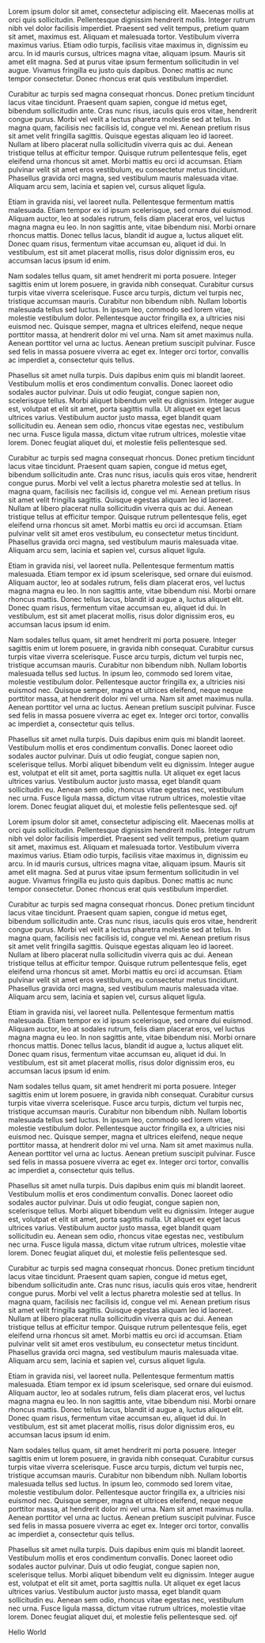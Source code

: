 Lorem ipsum dolor sit amet, consectetur adipiscing elit. Maecenas mollis at orci quis sollicitudin. Pellentesque dignissim hendrerit mollis. Integer rutrum nibh vel dolor facilisis imperdiet. Praesent sed velit tempus, pretium quam sit amet, maximus est. Aliquam et malesuada tortor. Vestibulum viverra maximus varius. Etiam odio turpis, facilisis vitae maximus in, dignissim eu arcu. In id mauris cursus, ultrices magna vitae, aliquam ipsum. Mauris sit amet elit magna.  Sed at purus vitae ipsum fermentum sollicitudin in vel augue. Vivamus fringilla eu justo quis dapibus. Donec mattis ac nunc tempor consectetur. Donec rhoncus erat quis vestibulum imperdiet.

Curabitur ac turpis sed magna consequat rhoncus. Donec pretium tincidunt lacus vitae tincidunt. Praesent quam sapien, congue id metus eget, bibendum sollicitudin ante. Cras nunc risus, iaculis quis eros vitae, hendrerit congue purus. Morbi vel velit a lectus pharetra molestie sed at tellus. In magna quam, facilisis nec facilisis id, congue vel mi. Aenean pretium risus sit amet velit fringilla sagittis. Quisque egestas aliquam leo id laoreet. Nullam at libero placerat nulla sollicitudin viverra quis ac dui. Aenean tristique tellus at efficitur tempor. Quisque rutrum pellentesque felis, eget eleifend urna rhoncus sit amet. Morbi mattis eu orci id accumsan. Etiam pulvinar velit sit amet eros vestibulum, eu consectetur metus tincidunt. Phasellus gravida orci magna, sed vestibulum mauris malesuada vitae. Aliquam arcu sem, lacinia et sapien vel, cursus aliquet ligula.

Etiam in gravida nisi, vel laoreet nulla. Pellentesque fermentum mattis malesuada. Etiam tempor ex id ipsum scelerisque, sed ornare dui euismod. Aliquam auctor, leo at sodales rutrum, felis diam placerat eros, vel luctus magna magna eu leo. In non sagittis ante, vitae bibendum nisi. Morbi ornare rhoncus mattis. Donec tellus lacus, blandit id augue a, luctus aliquet elit. Donec quam risus, fermentum vitae accumsan eu, aliquet id dui. In vestibulum, est sit amet placerat mollis, risus dolor dignissim eros, eu accumsan lacus ipsum id enim.

Nam sodales tellus quam, sit amet hendrerit mi porta posuere. Integer sagittis enim ut lorem posuere, in gravida nibh consequat. Curabitur cursus turpis vitae viverra scelerisque. Fusce arcu turpis, dictum vel turpis nec, tristique accumsan mauris. Curabitur non bibendum nibh. Nullam lobortis malesuada tellus sed luctus. In ipsum leo, commodo sed lorem vitae, molestie vestibulum dolor. Pellentesque auctor fringilla ex, a ultricies nisi euismod nec. Quisque semper, magna et ultrices eleifend, neque neque porttitor massa, at hendrerit dolor mi vel urna. Nam sit amet maximus nulla. Aenean porttitor vel urna ac luctus. Aenean pretium suscipit pulvinar. Fusce sed felis in massa posuere viverra ac eget ex. Integer orci tortor, convallis ac imperdiet a, consectetur quis tellus.

Phasellus sit amet nulla turpis. Duis dapibus enim quis mi blandit laoreet. Vestibulum mollis et eros condimentum convallis. Donec laoreet odio sodales auctor pulvinar. Duis ut odio feugiat, congue sapien non, scelerisque tellus. Morbi aliquet bibendum velit eu dignissim. Integer augue est, volutpat et elit sit amet, porta sagittis nulla. Ut aliquet ex eget lacus ultrices varius. Vestibulum auctor justo massa, eget blandit quam sollicitudin eu. Aenean sem odio, rhoncus vitae egestas nec, vestibulum nec urna. Fusce ligula massa, dictum vitae rutrum ultrices, molestie vitae lorem. Donec feugiat aliquet dui, et molestie felis pellentesque sed.

Curabitur ac turpis sed magna consequat rhoncus. Donec pretium tincidunt lacus vitae tincidunt. Praesent quam sapien, congue id metus eget, bibendum sollicitudin ante. Cras nunc risus, iaculis quis eros vitae, hendrerit congue purus. Morbi vel velit a lectus pharetra molestie sed at tellus. In magna quam, facilisis nec facilisis id, congue vel mi. Aenean pretium risus sit amet velit fringilla sagittis. Quisque egestas aliquam leo id laoreet. Nullam at libero placerat nulla sollicitudin viverra quis ac dui. Aenean tristique tellus at efficitur tempor. Quisque rutrum pellentesque felis, eget eleifend urna rhoncus sit amet. Morbi mattis eu orci id accumsan. Etiam pulvinar velit sit amet eros vestibulum, eu consectetur metus tincidunt. Phasellus gravida orci magna, sed vestibulum mauris malesuada vitae. Aliquam arcu sem, lacinia et sapien vel, cursus aliquet ligula.

Etiam in gravida nisi, vel laoreet nulla. Pellentesque fermentum mattis malesuada. Etiam tempor ex id ipsum scelerisque, sed ornare dui euismod. Aliquam auctor, leo at sodales rutrum, felis diam placerat eros, vel luctus magna magna eu leo. In non sagittis ante, vitae bibendum nisi. Morbi ornare rhoncus mattis. Donec tellus lacus, blandit id augue a, luctus aliquet elit. Donec quam risus, fermentum vitae accumsan eu, aliquet id dui. In vestibulum, est sit amet placerat mollis, risus dolor dignissim eros, eu accumsan lacus ipsum id enim.

Nam sodales tellus quam, sit amet hendrerit mi porta posuere. Integer sagittis enim ut lorem posuere, in gravida nibh consequat. Curabitur cursus turpis vitae viverra scelerisque. Fusce arcu turpis, dictum vel turpis nec, tristique accumsan mauris. Curabitur non bibendum nibh. Nullam lobortis malesuada tellus sed luctus. In ipsum leo, commodo sed lorem vitae, molestie vestibulum dolor. Pellentesque auctor fringilla ex, a ultricies nisi euismod nec. Quisque semper, magna et ultrices eleifend, neque neque porttitor massa, at hendrerit dolor mi vel urna. Nam sit amet maximus nulla. Aenean porttitor vel urna ac luctus. Aenean pretium suscipit pulvinar. Fusce sed felis in massa posuere viverra ac eget ex. Integer orci tortor, convallis ac imperdiet a, consectetur quis tellus.

Phasellus sit amet nulla turpis. Duis dapibus enim quis mi blandit laoreet. Vestibulum mollis et eros condimentum convallis. Donec laoreet odio sodales auctor pulvinar. Duis ut odio feugiat, congue sapien non, scelerisque tellus. Morbi aliquet bibendum velit eu dignissim. Integer augue est, volutpat et elit sit amet, porta sagittis nulla. Ut aliquet ex eget lacus ultrices varius. Vestibulum auctor justo massa, eget blandit quam sollicitudin eu. Aenean sem odio, rhoncus vitae egestas nec, vestibulum nec urna. Fusce ligula massa, dictum vitae rutrum ultrices, molestie vitae lorem. Donec feugiat aliquet dui, et molestie felis pellentesque sed.
ojf

Lorem ipsum dolor sit amet, consectetur adipiscing elit. Maecenas mollis at orci quis sollicitudin. Pellentesque dignissim hendrerit mollis. Integer rutrum nibh vel dolor facilisis imperdiet. Praesent sed velit tempus, pretium quam sit amet, maximus est. Aliquam et malesuada tortor. Vestibulum viverra maximus varius. Etiam odio turpis, facilisis vitae maximus in, dignissim eu arcu. In id mauris cursus, ultrices magna vitae, aliquam ipsum. Mauris sit amet elit magna.  Sed at purus vitae ipsum fermentum sollicitudin in vel augue. Vivamus fringilla eu justo quis dapibus. Donec mattis ac nunc tempor consectetur. Donec rhoncus erat quis vestibulum imperdiet.

Curabitur ac turpis sed magna consequat rhoncus. Donec pretium tincidunt lacus vitae tincidunt. Praesent quam sapien, congue id metus eget, bibendum sollicitudin ante. Cras nunc risus, iaculis quis eros vitae, hendrerit congue purus. Morbi vel velit a lectus pharetra molestie sed at tellus. In magna quam, facilisis nec facilisis id, congue vel mi. Aenean pretium risus sit amet velit fringilla sagittis. Quisque egestas aliquam leo id laoreet. Nullam at libero placerat nulla sollicitudin viverra quis ac dui. Aenean tristique tellus at efficitur tempor. Quisque rutrum pellentesque felis, eget eleifend urna rhoncus sit amet. Morbi mattis eu orci id accumsan. Etiam pulvinar velit sit amet eros vestibulum, eu consectetur metus tincidunt. Phasellus gravida orci magna, sed vestibulum mauris malesuada vitae. Aliquam arcu sem, lacinia et sapien vel, cursus aliquet ligula.

Etiam in gravida nisi, vel laoreet nulla. Pellentesque fermentum mattis malesuada. Etiam tempor ex id ipsum scelerisque, sed ornare dui euismod. Aliquam auctor, leo at sodales rutrum, felis diam placerat eros, vel luctus magna magna eu leo. In non sagittis ante, vitae bibendum nisi. Morbi ornare rhoncus mattis. Donec tellus lacus, blandit id augue a, luctus aliquet elit. Donec quam risus, fermentum vitae accumsan eu, aliquet id dui. In vestibulum, est sit amet placerat mollis, risus dolor dignissim eros, eu accumsan lacus ipsum id enim.

Nam sodales tellus quam, sit amet hendrerit mi porta posuere. Integer sagittis enim ut lorem posuere, in gravida nibh consequat. Curabitur cursus turpis vitae viverra scelerisque. Fusce arcu turpis, dictum vel turpis nec, tristique accumsan mauris. Curabitur non bibendum nibh. Nullam lobortis malesuada tellus sed luctus. In ipsum leo, commodo sed lorem vitae, molestie vestibulum dolor. Pellentesque auctor fringilla ex, a ultricies nisi euismod nec. Quisque semper, magna et ultrices eleifend, neque neque porttitor massa, at hendrerit dolor mi vel urna. Nam sit amet maximus nulla. Aenean porttitor vel urna ac luctus. Aenean pretium suscipit pulvinar. Fusce sed felis in massa posuere viverra ac eget ex. Integer orci tortor, convallis ac imperdiet a, consectetur quis tellus.

Phasellus sit amet nulla turpis. Duis dapibus enim quis mi blandit laoreet. Vestibulum mollis et eros condimentum convallis. Donec laoreet odio sodales auctor pulvinar. Duis ut odio feugiat, congue sapien non, scelerisque tellus. Morbi aliquet bibendum velit eu dignissim. Integer augue est, volutpat et elit sit amet, porta sagittis nulla. Ut aliquet ex eget lacus ultrices varius. Vestibulum auctor justo massa, eget blandit quam sollicitudin eu. Aenean sem odio, rhoncus vitae egestas nec, vestibulum nec urna. Fusce ligula massa, dictum vitae rutrum ultrices, molestie vitae lorem. Donec feugiat aliquet dui, et molestie felis pellentesque sed.


Curabitur ac turpis sed magna consequat rhoncus. Donec pretium tincidunt lacus vitae tincidunt. Praesent quam sapien, congue id metus eget, bibendum sollicitudin ante. Cras nunc risus, iaculis quis eros vitae, hendrerit congue purus. Morbi vel velit a lectus pharetra molestie sed at tellus. In magna quam, facilisis nec facilisis id, congue vel mi. Aenean pretium risus sit amet velit fringilla sagittis. Quisque egestas aliquam leo id laoreet. Nullam at libero placerat nulla sollicitudin viverra quis ac dui. Aenean tristique tellus at efficitur tempor. Quisque rutrum pellentesque felis, eget eleifend urna rhoncus sit amet. Morbi mattis eu orci id accumsan. Etiam pulvinar velit sit amet eros vestibulum, eu consectetur metus tincidunt. Phasellus gravida orci magna, sed vestibulum mauris malesuada vitae. Aliquam arcu sem, lacinia et sapien vel, cursus aliquet ligula.

Etiam in gravida nisi, vel laoreet nulla. Pellentesque fermentum mattis malesuada. Etiam tempor ex id ipsum scelerisque, sed ornare dui euismod. Aliquam auctor, leo at sodales rutrum, felis diam placerat eros, vel luctus magna magna eu leo. In non sagittis ante, vitae bibendum nisi. Morbi ornare rhoncus mattis. Donec tellus lacus, blandit id augue a, luctus aliquet elit. Donec quam risus, fermentum vitae accumsan eu, aliquet id dui. In vestibulum, est sit amet placerat mollis, risus dolor dignissim eros, eu accumsan lacus ipsum id enim.

Nam sodales tellus quam, sit amet hendrerit mi porta posuere. Integer sagittis enim ut lorem posuere, in gravida nibh consequat. Curabitur cursus turpis vitae viverra scelerisque. Fusce arcu turpis, dictum vel turpis nec, tristique accumsan mauris. Curabitur non bibendum nibh. Nullam lobortis malesuada tellus sed luctus. In ipsum leo, commodo sed lorem vitae, molestie vestibulum dolor. Pellentesque auctor fringilla ex, a ultricies nisi euismod nec. Quisque semper, magna et ultrices eleifend, neque neque porttitor massa, at hendrerit dolor mi vel urna. Nam sit amet maximus nulla. Aenean porttitor vel urna ac luctus. Aenean pretium suscipit pulvinar. Fusce sed felis in massa posuere viverra ac eget ex. Integer orci tortor, convallis ac imperdiet a, consectetur quis tellus.

Phasellus sit amet nulla turpis. Duis dapibus enim quis mi blandit laoreet. Vestibulum mollis et eros condimentum convallis. Donec laoreet odio sodales auctor pulvinar. Duis ut odio feugiat, congue sapien non, scelerisque tellus. Morbi aliquet bibendum velit eu dignissim. Integer augue est, volutpat et elit sit amet, porta sagittis nulla. Ut aliquet ex eget lacus ultrices varius. Vestibulum auctor justo massa, eget blandit quam sollicitudin eu. Aenean sem odio, rhoncus vitae egestas nec, vestibulum nec urna. Fusce ligula massa, dictum vitae rutrum ultrices, molestie vitae lorem. Donec feugiat aliquet dui, et molestie felis pellentesque sed.
ojf



Hello World

